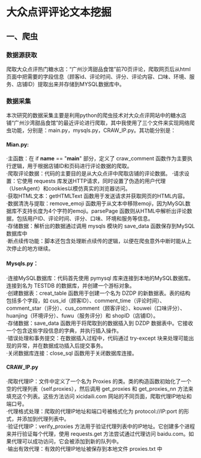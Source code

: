 # 大众点评评论文本挖掘


## 一、爬虫  

### 数据源获取  

爬取大众点评热门糖水店：“广州沙湾甜品食馆”前70页评论，爬取网页后从html页面中把需要的字段信息（顾客id、评论时间、评分、评论内容、口味、环境、服务、店铺ID）提取出来并存储到MYSQL数据库中。  

### 数据采集   

本次研究的数据采集主要是利用python的爬虫技术对大众点评网站中的糖水店铺“广州沙湾甜品食馆”的最近评论进行爬取，其中我使用了三个文件来实现网络爬虫功能，分别是：main.py，mysqls.py，CRAW_IP.py。其功能分别是：  
#### Mian.py:
·主函数：在 if __name__ == "__main__" 部分，定义了 craw_comment 函数作为主要执行逻辑，用于根据店铺ID和页码进行评论数据的爬取。  
·爬取评论数据：代码的主要目的是从大众点评中爬取店铺的评论数据。
·请求设置：它使用 requests 库发送HTTP请求，同时设置了伪造的用户代理（UserAgent）和cookies以模仿真实的浏览器访问。  
·获取HTML文本：getHTMLText 函数用于发送请求并获取网页的HTML内容。  
·数据清洗与提取：remove_emoji 函数用于从文本中移除emoji，因为MySQL数据库不支持长度为4个字符的emoji。parsePage 函数则从HTML中解析出评论数据，包括用户ID、评论时间、评分、口味、环境和服务等信息。  
·存储数据：解析出的数据通过调用 mysqls 模块的 save_data 函数保存到MySQL数据库中  
·断点续传功能：脚本还包含处理断点续传的逻辑，以便在爬虫意外中断时能从上次停止的地方继续。
#### Mysqls.py： 
·连接MySQL数据库：代码首先使用 pymysql 库来连接到本地的MySQL数据库。连接到名为 TESTDB 的数据库，并创建一个游标对象。  
·创建数据表：creat_table 函数用于创建一个名为 DZDP 的新数据表。表的结构包括多个字段，如 cus_id（顾客ID）、comment_time（评论时间）、comment_star（评分）、cus_comment（顾客评论）、kouwei（口味评分）、huanjing（环境评分）、fuwu（服务评分）和 shopID（店铺ID）。  
·存储数据：save_data 函数用于将爬取到的数据插入到 DZDP 数据表中。它接收一个包含这些字段信息的字典，并执行插入操作。  
·错误处理和事务提交：在数据插入过程中，代码通过 try-except 块来处理可能出现的异常，并在数据成功插入后提交事务。  
·关闭数据库连接：close_sql 函数用于关闭数据库连接。  
#### CRAW_IP.py
·爬取代理IP：文件中定义了一个名为 Proxies 的类。类的构造函数初始化了一个空的代理列表（self.proxies），然后调用 get_proxies 和 get_proxies_nn 方法来填充这个列表。这些方法访问 xicidaili.com 网站的不同页面，爬取代理IP地址和端口号。  
·代理格式处理：爬取的代理IP地址和端口号被格式化为 protocol://IP:port 的形式，并添加到代理列表中。  
·验证代理IP：verify_proxies 方法用于验证代理列表中的IP地址。它创建多个进程来并行验证每个代理，使用 requests.get 方法尝试通过代理访问 baidu.com。如果代理可以成功访问，它会被添加到新的队列中。  
·输出有效代理：有效的代理IP地址被保存到本地文件 proxies.txt 中  
